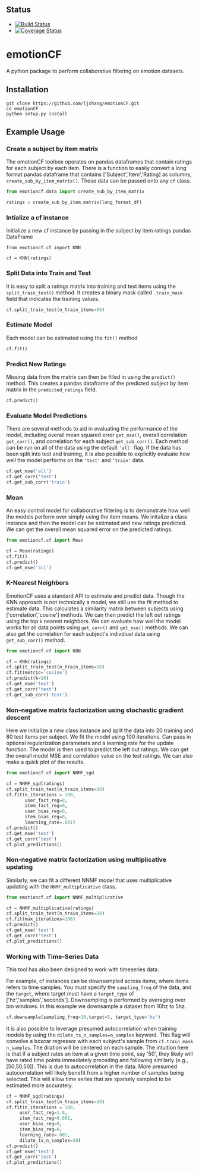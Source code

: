 ## Status
* [![Build Status](https://travis-ci.org/ljchang/emotionCF.svg?branch=master)](https://travis-ci.org/ljchang/emotionCF)
* [![Coverage Status](https://coveralls.io/repos/github/ljchang/emotionCF/badge.svg?branch=master)](https://coveralls.io/github/ljchang/emotionCF?branch=master)

# emotionCF
A python package to perform collaborative filtering on emotion datasets.

## Installation

```
git clone https://github.com/ljchang/emotionCF.git
cd emotionCF
python setup.py install
```

## Example Usage

### Create a subject by item matrix

The emotionCF toolbox operates on pandas dataframes that contain ratings for each subject by each item.  There is a function to easily convert a long format pandas dataframe that contains ['Subject','Item','Rating] as columns, `create_sub_by_item_matrix()`.  These data can be passed onto any `cf` class.

```python
from emotioncf.data import create_sub_by_item_matrix

ratings = create_sub_by_item_matrix(long_format_df)
```

### Intialize a cf instance
Initialize a new cf instance by passing in the subject by item ratings pandas DataFrame

```
from emotioncf.cf import KNN

cf = KNN(ratings)
```

### Split Data into Train and Test
It is easy to split a ratings matrix into training and test items using the `split_train_test()` method.  It creates a binary mask called `.train_mask` field that indicates the training values.

```python
cf.split_train_test(n_train_items=50)
```

### Estimate Model
Each model can be estimated using the `fit()` method

```python
cf.fit()
```

### Predict New Ratings
Missing data from the matrix can then be filled in using the `predict()` method.  This creates a pandas dataframe of the predicted subject by item matrix in the `predicted_ratings` field.

```python
cf.predict()
```

### Evaluate Model Predictions
There are several methods to aid in evaluating the performance of the model, including overall mean squared error `get_mse()`, overall correlation `get_corr()`, and correlation for each subject `get_sub_corr()`.  Each method can be run on all of the data using the default `'all'` flag.  If the data has been split into test and training, it is also possible to explicitly evaluate how well the model performs on the `'test'` and `'train'` data.

```python
cf.get_mse('all')
cf.get_corr('test')
cf.get_sub_corr('train')
```

### Mean
An easy control model for collaborative filtering is to demonstrate how well the models perform over simply using the item means.  We initalize a class instance and then the model can be estimated and new ratings predicted.  We can get the overall mean squared error on the predicted ratings.

```python
from emotioncf.cf import Mean

cf = Mean(ratings)
cf.fit()
cf.predict()
cf.get_mse('all')
```

### K-Nearest Neighbors
EmotionCF uses a standard API to estimate and predict data.  Though the KNN approach is not technically a model, we still use the fit method to estimate data.  This calculates a similarity matrix between subjects using ['correlation','cosine'] methods.  We can then predict the left out ratings using the top `k` nearest neighbors.  We can evaluate how well the model works for all data points using `get_corr()` and `get_mse()` methods.  We can also get the correlation for each subject's indivdiual data using `get_sub_corr()` method.

```python
from emotioncf.cf import KNN

cf = KNN(ratings)
cf.split_train_test(n_train_items=20)
cf.fit(metric='cosine')
cf.predict(k=10)
cf.get_mse('test')
cf.get_corr('test')
cf.get_sub_corr('test')
```

### Non-negative matrix factorization using stochastic gradient descent

Here we initialize a new class instance and split the data into 20 training and 80 test items per subject.  We fit the model using 100 iterations.  Can pass in optional regularization parameters and a learning rate for the update function.  The model is then used to predict the left out ratings.  We can get the overall model MSE and correlation value on the test ratings.  We can also make a quick plot of the results.

```python
from emotioncf.cf import NNMF_sgd

cf = NNMF_sgd(ratings)
cf.split_train_test(n_train_items=20)
cf.fit(n_iterations = 100,
       user_fact_reg=0,
       item_fact_reg=0,
       user_bias_reg=0,
       item_bias_reg=0,
       learning_rate=.001)
cf.predict()
cf.get_mse('test')
cf.get_corr('test')
cf.plot_predictions()
```

### Non-negative matrix factorization using multiplicative updating

Similarly, we can fit a different NNMF model that uses multiplicative updating with the `NNMF_multiplicative` class.

```python
from emotioncf.cf import NNMF_multiplicative

cf = NNMF_multiplicative(ratings)
cf.split_train_test(n_train_items=20)
cf.fit(max_iterations=200)
cf.predict()
cf.get_mse('test')
cf.get_corr('test')
cf.plot_predictions()
```

### Working with Time-Series Data
This tool has also been designed to work with timeseries data.

For example, cf instances can be downsampled across items, where items refers to time samples. You must specify the `sampling_freq` of the data, and the `target`, where target must have a `target_type` of ['hz','samples','seconds'].  Downsampling is performed by averaging over bin windows.  In this example we downsample a dataset from 10hz to 5hz.

```python
cf.downsample(sampling_freq=10,target=5, target_type='hz')
```

It is also possible to leverage presumed autocorrelation when training models by using the `dilate_ts_n_samples=n_samples` keyword.  This flag will convolve a boxcar regressor with each subject's sample from `cf.train_mask` `n_samples`.  The dilation will be centered on each sample.  The intuition here is that if a subject rates an item at a given time point, say '50', they likely will have rated time points immediately preceding and following similarly (e.g., [50,50,50]).  This is due to autocorrelation in the data.  More presumed autocorrelation will likely benefit from a higher number of samples being selected.  This will allow time series that are sparsely sampled to be estimated more accurately.

```python
cf = NNMF_sgd(ratings)
cf.split_train_test(n_train_items=20)
cf.fit(n_iterations = 100,
     user_fact_reg=1.0,
     item_fact_reg=0.001,
     user_bias_reg=0,
     item_bias_reg=0,
     learning_rate=.001,
     dilate_ts_n_samples=20)
cf.predict()
cf.get_mse('test')
cf.get_corr('test')
cf.plot_predictions()
```
